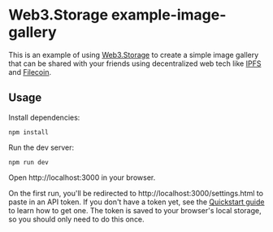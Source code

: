 # Web3.Storage example-image-gallery

This is an example of using [Web3.Storage](https://web3.storage) to create a simple image gallery that can be shared with your friends using decentralized web tech like [IPFS](https://ipfs.io) and [Filecoin](https://filecoin.io).

## Usage

Install dependencies:

```shell
npm install
```

Run the dev server:

```shell
npm run dev
```

Open http://localhost:3000 in your browser.

On the first run, you'll be redirected to http://localhost:3000/settings.html to paste in an API token. If you don't have a token yet, see the [Quickstart guide](https://docs.web3.storage/) to learn how to get one.
The token is saved to your browser's local storage, so you should only need to do this once.

<!-- TODO: explain how things work, etc. -->
